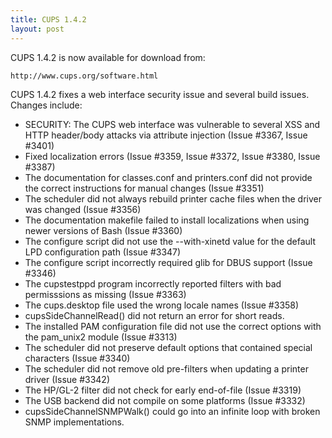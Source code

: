 ```yaml
---
title: CUPS 1.4.2
layout: post
---
```


CUPS 1.4.2 is now available for download from:

    http://www.cups.org/software.html

CUPS 1.4.2 fixes a web interface security issue and several build issues. Changes include:

- SECURITY: The CUPS web interface was vulnerable to several XSS and HTTP header/body attacks via attribute injection (Issue #3367, Issue #3401)
- Fixed localization errors (Issue #3359, Issue #3372, Issue #3380, Issue #3387)
- The documentation for classes.conf and printers.conf did not provide the correct instructions for manual changes (Issue #3351)
- The scheduler did not always rebuild printer cache files when the driver was changed (Issue #3356)
- The documentation makefile failed to install localizations when using newer versions of Bash (Issue #3360)
- The configure script did not use the --with-xinetd value for the default LPD configuration path (Issue #3347)
- The configure script incorrectly required glib for DBUS support (Issue #3346)
- The cupstestppd program incorrectly reported filters with bad permisssions as missing (Issue #3363)
- The cups.desktop file used the wrong locale names (Issue #3358)
- cupsSideChannelRead() did not return an error for short reads.
- The installed PAM configuration file did not use the correct options with the pam_unix2 module (Issue #3313)
- The scheduler did not preserve default options that contained special characters (Issue #3340)
- The scheduler did not remove old pre-filters when updating a printer driver (Issue #3342)
- The HP/GL-2 filter did not check for early end-of-file (Issue #3319)
- The USB backend did not compile on some platforms (Issue #3332)
- cupsSideChannelSNMPWalk() could go into an infinite loop with broken SNMP implementations.

